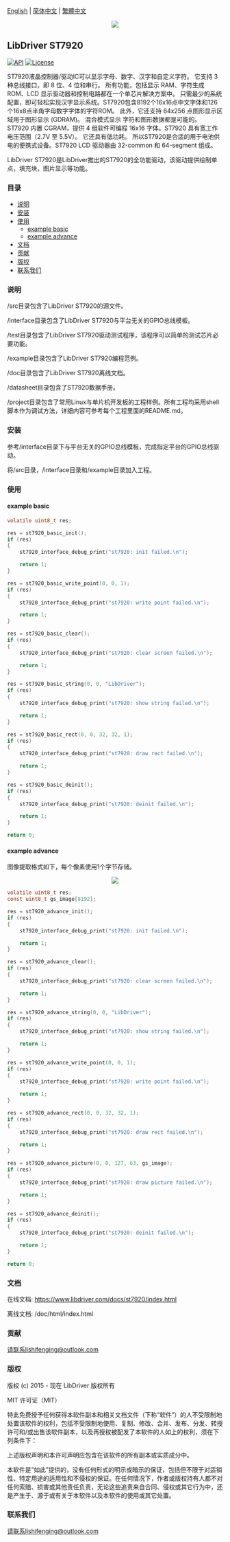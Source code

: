 [English](/README.md) | [ 简体中文](/README_zh-Hans.md) | [繁體中文](/README_zh-Hant.md)

<div align=center>
<img src="/doc/image/logo.png"/>
</div>

## LibDriver ST7920

[![API](https://img.shields.io/badge/api-reference-blue)](https://www.libdriver.com/docs/st7920/index.html) [![License](https://img.shields.io/badge/license-MIT-brightgreen.svg)](/LICENSE)

ST7920液晶控制器/驱动IC可以显示字母、数字、汉字和自定义字符。 它支持 3 种总线接口，即 8 位、4 位和串行。 所有功能，包括显示 RAM、字符生成 ROM、LCD 显示驱动器和控制电路都在一个单芯片解决方案中。 只需最少的系统配置，即可轻松实现汉字显示系统。ST7920包含8192个16x16点中文字体和126个16x8点半角字母数字字体的字符ROM。 此外，它还支持 64x256 点图形显示区域用于图形显示 (GDRAM)。 混合模式显示
字符和图形数据都是可能的。 ST7920 内置 CGRAM，提供 4 组软件可编程 16x16 字体。ST7920 具有宽工作电压范围（2.7V 至 5.5V）。 它还具有低功耗。 所以ST7920是合适的用于电池供电的便携式设备。ST7920 LCD 驱动器由 32-common 和 64-segment 组成。

LibDriver ST7920是LibDriver推出的ST7920的全功能驱动，该驱动提供绘制单点，填充块，图片显示等功能。

### 目录

  - [说明](#说明)
  - [安装](#安装)
  - [使用](#使用)
    - [example basic](#example-basic)
    - [example advance](#example-advance)
  - [文档](#文档)
  - [贡献](#贡献)
  - [版权](#版权)
  - [联系我们](#联系我们)

### 说明

/src目录包含了LibDriver ST7920的源文件。

/interface目录包含了LibDriver ST7920与平台无关的GPIO总线模板。

/test目录包含了LibDriver ST7920驱动测试程序，该程序可以简单的测试芯片必要功能。

/example目录包含了LibDriver ST7920编程范例。

/doc目录包含了LibDriver ST7920离线文档。

/datasheet目录包含了ST7920数据手册。

/project目录包含了常用Linux与单片机开发板的工程样例。所有工程均采用shell脚本作为调试方法，详细内容可参考每个工程里面的README.md。

### 安装

参考/interface目录下与平台无关的GPIO总线模板，完成指定平台的GPIO总线驱动。

将/src目录，/interface目录和/example目录加入工程。

### 使用

#### example basic

```C
volatile uint8_t res;

res = st7920_basic_init();
if (res)
{
    st7920_interface_debug_print("st7920: init failed.\n");

    return 1;
}

res = st7920_basic_write_point(0, 0, 1);
if (res)
{
    st7920_interface_debug_print("st7920: write point failed.\n");

    return 1;
}

res = st7920_basic_clear();
if (res)
{
    st7920_interface_debug_print("st7920: clear screen failed.\n");

    return 1;
}

res = st7920_basic_string(0, 0, "LibDriver");
if (res)
{
    st7920_interface_debug_print("st7920: show string failed.\n");

    return 1;
}

res = st7920_basic_rect(0, 0, 32, 32, 1);
if (res)
{
    st7920_interface_debug_print("st7920: draw rect failed.\n");

    return 1;
}

res = st7920_basic_deinit();
if (res)
{
    st7920_interface_debug_print("st7920: deinit failed.\n");

    return 1;
}

return 0;
```

#### example advance

图像提取格式如下，每个像素使用1个字节存储。

<div align=center>
<img src="/doc/image/image_format.png"/>
</div>

```C
volatile uint8_t res;
const uint8_t gs_image[8192];

res = st7920_advance_init();
if (res)
{
    st7920_interface_debug_print("st7920: init failed.\n");

    return 1;
}

res = st7920_advance_clear();
if (res)
{
    st7920_interface_debug_print("st7920: clear screen failed.\n");

    return 1;
}

res = st7920_advance_string(0, 0, "LibDriver");
if (res)
{
    st7920_interface_debug_print("st7920: show string failed.\n");

    return 1;
}

res = st7920_advance_write_point(0, 0, 1);
if (res)
{
    st7920_interface_debug_print("st7920: write point failed.\n");

    return 1;
}

res = st7920_advance_rect(0, 0, 32, 32, 1);
if (res)
{
    st7920_interface_debug_print("st7920: draw rect failed.\n");

    return 1;
}

res = st7920_advance_picture(0, 0, 127, 63, gs_image);
if (res)
{
    st7920_interface_debug_print("st7920: draw picture failed.\n");

    return 1;
}

res = st7920_advance_deinit();
if (res)
{
    st7920_interface_debug_print("st7920: deinit failed.\n");

    return 1;
}

return 0;
```

### 文档

在线文档: https://www.libdriver.com/docs/st7920/index.html

离线文档: /doc/html/index.html

### 贡献

请联系lishifenging@outlook.com

### 版权

版权 (c) 2015 - 现在 LibDriver 版权所有

MIT 许可证（MIT）

特此免费授予任何获得本软件副本和相关文档文件（下称“软件”）的人不受限制地处置该软件的权利，包括不受限制地使用、复制、修改、合并、发布、分发、转授许可和/或出售该软件副本，以及再授权被配发了本软件的人如上的权利，须在下列条件下：

上述版权声明和本许可声明应包含在该软件的所有副本或实质成分中。

本软件是“如此”提供的，没有任何形式的明示或暗示的保证，包括但不限于对适销性、特定用途的适用性和不侵权的保证。在任何情况下，作者或版权持有人都不对任何索赔、损害或其他责任负责，无论这些追责来自合同、侵权或其它行为中，还是产生于、源于或有关于本软件以及本软件的使用或其它处置。

### 联系我们

请联系lishifenging@outlook.com